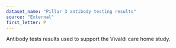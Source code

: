 ```yaml
---
dataset_name: "Pillar 3 antibody testing results"
source: "External"
first_letter: P
---
```

Antibody tests results used to support the Vivaldi care home study.